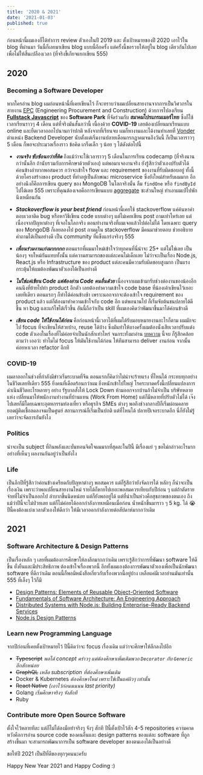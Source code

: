 ```yaml
---
title: '2020 & 2021'
date: '2021-01-03'
published: true
---
```


ก่อนหน้านี้ผมเองก็ได้ทำการ review ตัวเองในปี 2019 และ ตั้งเป้าหมายของปี 2020 เอาไว้ใน blog ที่ผ่านมา วันนี้ก็เลยมาเขียน blog แบบนี้อีกครั้ง แต่ครั้งนี้ขอรวบให้อยู่ใน blog เดียวกันไปเลย เพื่อไม่ให้สิ้นเปลืองเวลา (ที่จริงขี้เกียจแยกเขียน 555)

## 2020

### Becoming a Software Developer

หากใครอ่าน blog ผมก่อนหน้านี้ที่เคยเขียนไว้ ก็จะทราบว่าผมเปลี่ยนสายงานจากการเป็นวิศวกรในสายงาน [EPC](https://en.wikipedia.org/wiki/Engineering,_procurement,_and_construction) (Engineering Procurement and Construction) ด้วยการไปลงเรียน [**Fullstack Javascript**](https://www.facebook.com/CodeCampThailand) ของ **Software Park** ที่จัดร่วมกับ **สมาคมโปรแกรมเมอร์ไทย** ซึ่งก็ใช้เวลาเรียนราวๆ 4 เดือน แต่ที่จริงมันสั้นกว่านี้ เนื่องด้วย **COVID-19** เลยต้องเปลี่ยนมาเรียนแบบ online และยืดเวลาออกไปนานกว่าปกติ หลังจากที่เรียนจบ ผมก็หางานและได้งานทำเลยที่ [Vonder](https://www.vonder.co.th) ตำแหน่ง Backend Developer นับตั้งแต่เริ่มงานปลายเดือนกรกฎาคมจนถึงวันนี้ ก็เป็นเวลาราวๆ 5 เดือน ก็พอจะประมวลเรื่องราว ข้อคิด เกร็ดเล็ก ๆ น้อย ๆ ได้ดังต่อไปนี้

- _**งานจริง ซับซ้อนกว่าที่คิด**_ ถึงแม้ว่าจะใช้เวลาราวๆ 5 เดือนในการเรียน codecamp (ที่จริงนานกว่านั้นอีก ถ้านับรวมกับการศึกษาด้วยตัวเอง) แต่พอมาเจองานจริง ยังรู้สึกว่าตัวเองปรับตัวได้ค่อนข้างลำบากพอสมควร กว่าจะเข้าใจ flow และ requirement ของงานที่รับผิดชอบอยู่ ทั้งนี้ด้วยโครงสร้างของ product ที่ทำอยู่เป็นลักษณะ microservice ซึ่งยังใหม่สำหรับผมมาก อีกอย่างนึงก็คือการเขียน query ของ MongoDB ในโลกจริงนั้น ลืม ```findOne``` หรือ ```findById``` ไปได้เลย 555 เพราะที่คุณต้องเจอคือการเขียนแบบ [aggregate](https://docs.mongodb.com/manual/reference/method/db.collection.aggregate/) ซะส่วนใหญ่ ทำเอาผมเป๋ไปพักนึงเหมือนกัน

- _**Stackoverflow is your best friend**_ ก่อนหน้านี้เคยใช้ stackoverflow แค่ค้นหาคำตอบเวลาติด bug หรือหาวิธีเขียน code แบบต่างๆ แต่ไม่เคยเขียน post ถามเท่าไหร่เลย แต่เนื่องจากปัญหาต่างๆ ที่เจอในโลกจริง ตอนทำงานจริงที่ผมเจอแล้วไปต่อไม่ได้ โดยเฉพาะ query ของ MongoDB ก็เลยลองไป post ถามดูใน stackoverflow มีคนมาช่วยตอบ ช่วยอธิบายคำถามได้เป็นอย่างดี เป็น community ที่แข็งแกร่งจริงๆ 555

- _**เพื่อนร่วมงานเก่งมากกกก**_ ตอนแรกที่ผมมาใหม่เข้าใจว่าทุกคนที่นี่น่าจะ 25+ แต่ไม่ใช่เลย เป็นน้องๆ จบใหม่กันแทบทั้งนั้น แต่ความสามารถของแต่ละคนไม่เด็กเลย ไม่ว่าจะเป็นเรื่อง Node.js, React.js หรือ Infrastructure ของ product แต่ละคนมีความรับผิดชอบสูงมาก เป็นแรงกระตุ้นให้ผมต้องพัฒนาตัวเองได้เป็นอย่างดี

- _**ไม่ใช่แค่เขียน Code แต่ต้องอ่าน Code คนอื่นด้วย**_ เนื่องจากผมเข้ามารับช่วงต่องานของน้องอีกคนนึงที่ย้ายไปทำ product อีกตัว เลยต้องทำความเข้าใจ code base ที่น้องเค้าเขียนไว้เยอะเลยทีเดียว ตอนแรกๆ ก็ทำได้ค่อนข้างช้า เพราะนอกจากจะต้องเข้าใจ requirement ของ product แล้ว แต่ก็ต้องมาทำความเข้าใจกับ code อีก แต่พอนานไป ก็เริ่มจับต้นชนปลายได้ดีขึ้น หา bug และแก้ไขได้เร็วขึ้น อันนี้ถือว่าเป็น skill ที่ผมเองคิดว่าพัฒนาขึ้นมาได้ค่อนข้างดี

- _**เขียน code ให้ใช้งานได้ก่อน**_ คือก่อนหน้านี้เวลาได้ที่ผมได้รับมอบหมายงานอะไรก็ตาม ผมมักจะไป focus ที่จะเขียนให้สวยบ้าง, reuse ได้บ้าง ซึ่งมันทำให้บางครั้งผมต้องนั่งเสียเวลาปรับแต่ง code ตัวเองในเรื่องที่ไม่ค่อยจำเป็นนักสักเท่าไหร่ จนกระทั่งมาอ่าน [บทความ](https://medium.com/odds-team/%E0%B8%88%E0%B8%87%E0%B8%99%E0%B8%B6%E0%B8%81%E0%B8%96%E0%B8%B6%E0%B8%87-simplicity-%E0%B8%81%E0%B9%88%E0%B8%AD%E0%B8%99-generality-%E0%B9%81%E0%B8%A5%E0%B8%B0-use-%E0%B8%81%E0%B9%88%E0%B8%AD%E0%B8%99-reuse-ca61517a4c8f) นี้จบ ก็รู้สึกคล้อยตามว่า เออว่ะ ทำไมไม่ focus ให้มันใช้งานได้ก่อน ให้ทีมสามารถ deliver งานก่อน จากนั้นค่อยหาเวลา refactor อีกที

### COVID-19

ผมลาออกในช่วงที่กำลังมีข่าวเริ่มระบาดที่จีน ตอนแรกก็คิดว่าไม่น่าจะร้ายแรง ที่ไหนได้ กระทบทุกอย่างในชีวิตเลยทีเดียว 555 ยิ่งคนที่เดือดร้อนกว่าผม ยิ่งหนักเข้าไปใหญ่ โรคระบาดครั้งนี้เปลี่ยนแปลงการดำเนินชีวิตอะไรหลายๆ อย่าง รัฐบาลสั่งให้ Lock Down ห้ามออกจากบ้านถ้าไม่จำเป็น บริษัทหลายแห่ง เปลี่ยนมาให้พนักงานทำงานที่บ้านแทน (Work From Home) แต่ก็มีหลายที่ปรับตัวไม่ได้ เจ๊งไปเลยก็มีโดยเฉพาะอุตหกรรมท่องเที่ยว หรือธุรกิจ SMEs ต่างๆ พอถึงช่วงกลางปีก็เริ่มผ่อนคลาย ยอดผู้ติดเชื้อลดลงจนเป็นศูนย์ สถานการณ์ก็เริ่มเป็นปกติ แต่ที่ไหนได้ ปลายปีเจอระบาดอีก นี่ก็ยังไม่รู้เลยว่าจะจัดการกันยังไง

### Politics

น่าจะเป็น subject ที่กินพลังและบั่นทอนจิตใจผมมากที่สุดละในปีนี้ มีเรื่องแย่ ๆ ขอไม่กล่าวอะไรมาก อย่างที่เห็นๆ ผลงานกันอยู่ว่าเป็นยังไง

### Life

เป็นอีกปีที่รู้สึกว่าค่อนข้างเครียดกับปัญหาต่างๆ พอสมควร แต่ก็รู้สึกว่ายังจัดการได้ หลักๆ ก็น่าจะเป็นเรื่องเงิน เพราะว่าพอเปลี่ยนสายงานใหม่ รายได้ก็หายไปเยอะพอสมควรเทียบกับปีก่อน ๆ แต่ถ้าตัดรายจ่ายที่ไม่จำเป็นออกไป ลำบากขึ้นนิดหน่อย แต่ก็ยังพออยู่ได้ แต่ที่น่าเป็นห่วงคือสุขภาพของตนเอง ถึงแม้ว่าปีนี้จะไม่ป่วยเลย แต่ก็ไม่ค่อยได้ออกกำลังกายเหมือนเมื่อก่อน น้ำหนักขึ้นมาราว ๆ 5 kg. ได้ 😭 ปีนี้คงต้องแบ่งเวลาตัวเองให้ดีกว่า ให้มีเวลาออกกำลังกายต่อสัปดาห์มากกว่าเดิม

## 2021

### Software Architecture & Design Patterns

เป็นเรื่องหลัก ๆ เลยที่ผมต้องการศึกษาให้ลงลึกมากกว่าเดิม เพราะรู้สึกว่าการที่พัฒนา software ให้ดีขึ้น ยั่งยืนและมีประสิทธิภาพ ต้องเข้าใจเรื่องพวกนี้ อีกทั้งผมเองต้องการพัฒนาตัวเองเพื่อเป็นนักพัฒนา software ที่ดีกว่าเดิม ตอนนี้ก็พอมีหนังสือเกี่ยวกับเรื่องพวกนี้อยู่บ้าง เหลือแค่มีเวลาอ่านมันเท่านั้น 555 ที่เล็งๆ ไว้ก็มี

- [Design Patterns: Elements of Reusable Object-Oriented Software](https://www.amazon.com/Design-Patterns-Object-Oriented-Addison-Wesley-Professional-ebook/dp/B000SEIBB8)
- [Fundamentals of Software Architecture: An Engineering Approach](https://www.amazon.com/Fundamentals-Software-Architecture-Engineering-Approach-ebook/dp/B0849MPK73/ref=sr_1_1?crid=2COYRVE17C88O&dchild=1&keywords=software+architecture&qid=1609648163&s=digital-text&sprefix=software+ar%2Cdigital-text%2C412&sr=1-1)
- [Distributed Systems with Node.js: Building Enterprise-Ready Backend Services](https://www.amazon.com/Distributed-Systems-Node-js-Building-Enterprise-Ready-ebook/dp/B08MTJ4H6L/ref=sr_1_6?crid=1QBU54U42W6SM&dchild=1&keywords=distributed+systems&qid=1609648219&s=digital-text&sprefix=distr%2Cdigital-text%2C418&sr=1-6)
- [Node.js Design Patterns](https://www.amazon.com/Node-js-Design-Patterns-production-grade-applications-ebook/dp/B08CHMDKW2/ref=sr_1_3?crid=2QY79N7X1NSA&dchild=1&keywords=node.js+design+patterns&qid=1609648302&s=digital-text&sprefix=node.js+des%2Cdigital-text%2C136&sr=1-3)

### Learn new Programming Language

จากปีก่อนที่เคยตั้งเป้าหมายไว้ ปีนี้คิดว่าจะ focus เรื่องเดิม แต่ว่าจะศึกษาให้ลึกลงไปอีก

- ~~Typescript~~ _พอได้ concept คร่าวๆ แต่ต้องศึกษาเพิ่มเติมพวก ```Decorator``` กับ ```Generic``` อีกสักหน่อย_
- ~~GraphQL~~ _เหลือ subscription ที่ต้องศึกษาเพิ่มเติม_
- Docker & Kubernetes _ต้องศึกษาใหม่ เพราะใช้เป็นแค่ผิวๆ เท่านั้น_
- ~~React Native~~ _(เอาไว้ก่อนนนนน last priority)_
- Golang _เริ่มศึกษาจริงๆ จังสักที_
- Ruby

### Contribute more Open Source Software

ตั้งใจไว้หลายทีละ แต่ก็ไม่ได้ลงมือทำจริงๆ จังๆ สักที ปีนี้ตั้งเป้าไว้สัก 4-5 repositories ความคาดหวังคือการอ่าน source code ของคนอื่นและ design patterns ของแต่ละ software ที่ถูกสร้างขึ้นมา จะสามารถพัฒนาการเป็น software developer ของตนเองได้เป็นอย่างดี

ขอให้ปี 2021 เป็นปีที่ดีของทุกๆคนนะครับ

Happy New Year 2021 and Happy Coding :)
